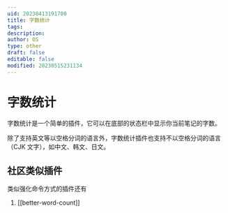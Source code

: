 ```yaml
---
uid: 20230413191700
title: 字数统计
tags: 
description: 
author: OS
type: other
draft: false
editable: false
modified: 20230515231134
---
```


# 字数统计

字数统计是一个简单的插件，它可以在底部的状态栏中显示你当前笔记的字数。

除了支持英文等以空格分词的语言外，字数统计插件也支持不以空格分词的语言（CJK 文字），如中文、韩文、日文。

## 社区类似插件

类似强化命令方式的插件还有

1. [[better-word-count]]
